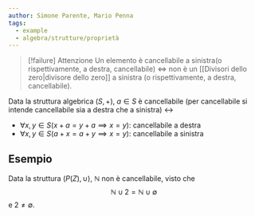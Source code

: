 ```yaml
---
author: Simone Parente, Mario Penna
tags:
  - example
  - algebra/strutture/proprietà
---
```

>[!failure] Attenzione
>Un elemento è cancellabile a sinistra(o rispettivamente, a destra, cancellabile) $\iff$ non è un [[Divisori dello zero|divisore dello zero]] a sinistra (o rispettivamente, a destra, cancellabile).

Data la struttura algebrica $(S, +)$, $a \in S$ è cancellabile (per cancellabile si intende cancellabile sia a destra che a sinistra) $\leftrightarrow$ 
- $\forall x, y \in S (x+a = y+a \implies x = y)$: cancellabile a destra
- $\forall x,y \in S ( a+x = a+y \implies x=y)$: cancellabile a sinistra
## Esempio
Data la struttura $(P(Z), \cup)$, $\mathbb{N}$ non è cancellabile, visto che $$\mathbb{N} \cup {2} = \mathbb{N} \cup \emptyset$$ e ${2} \neq \emptyset$.